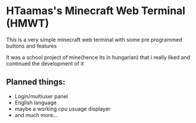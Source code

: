 # HTaamas's Minecraft Web Terminal (HMWT)

This is a very simple minecraft web terminal with some pre programmed buttons and features

It was a school project of mine(hence its in hungarian) that i really liked and continued the development of it 

## Planned things:
- Login/multiuser panel
- English language
- maybe a working cpu usuage displayer
- and much more...
